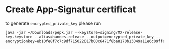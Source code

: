 # Create App-Signatur certificat

to generate `encrypted_private_key` please run

```
java -jar ~/Downloads/pepk.jar --keystore=signing/MX-release-key.keystore --alias=hannes.release --output=encrypted_private_key --encryptionkey=eb10fe8f7c7c9df715022017b00c6471f8ba8170b13049a11e6c09ffe3056a104a3bbe4ac5a955f4ba4fe93fc8cef27558a3eb9d2a529a2092761fb833b656cd48b9de6a
 ```